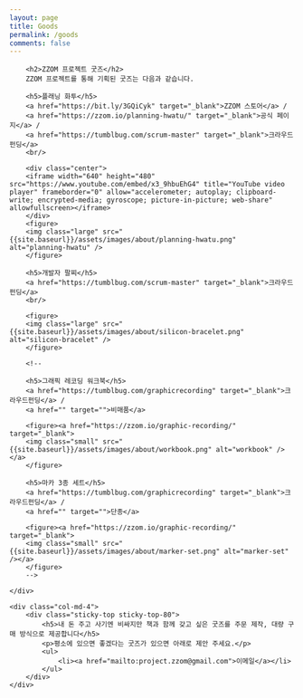 ```yaml
---
layout: page
title: Goods
permalink: /goods
comments: false
---
```


<div class="row justify-content-between">
    <div class="col-md-8 pr-5">

        <h2>ZZOM 프로젝트 굿즈</h2>
        ZZOM 프로젝트를 통해 기획된 굿즈는 다음과 같습니다.

        <h5>플래닝 화투</h5>
        <a href="https://bit.ly/3GQiCyk" target="_blank">ZZOM 스토어</a> /
        <a href="https://zzom.io/planning-hwatu/" target="_blank">공식 페이지</a> / 
        <a href="https://tumblbug.com/scrum-master" target="_blank">크라우드펀딩</a>
        <br/>

        <div class="center">
        <iframe width="640" height="480" src="https://www.youtube.com/embed/x3_9hbuEhG4" title="YouTube video player" frameborder="0" allow="accelerometer; autoplay; clipboard-write; encrypted-media; gyroscope; picture-in-picture; web-share" allowfullscreen></iframe>
        </div>
        <figure>
        <img class="large" src="{{site.baseurl}}/assets/images/about/planning-hwatu.png" alt="planning-hwatu" />
        </figure>

        <h5>개발자 팔찌</h5>   
        <a href="https://tumblbug.com/scrum-master" target="_blank">크라우드펀딩</a>
        <br/>
        
        <figure>
        <img class="large" src="{{site.baseurl}}/assets/images/about/silicon-bracelet.png" alt="silicon-bracelet" />
        </figure>

        <!--

        <h5>그래픽 레코딩 워크북</h5>
        <a href="https://tumblbug.com/graphicrecording" target="_blank">크라우드펀딩</a> / 
        <a href="" target="">비매품</a>

        <figure><a href="https://zzom.io/graphic-recording/" target="_blank">        
        <img class="small" src="{{site.baseurl}}/assets/images/about/workbook.png" alt="workbook" /></a>
        </figure>

        <h5>마카 3종 세트</h5>
        <a href="https://tumblbug.com/graphicrecording" target="_blank">크라우드펀딩</a> / 
        <a href="" target="">단종</a>

        <figure><a href="https://zzom.io/graphic-recording/" target="_blank">        
        <img class="small" src="{{site.baseurl}}/assets/images/about/marker-set.png" alt="marker-set" /></a>
        </figure>
        -->

    </div>

    <div class="col-md-4">
        <div class="sticky-top sticky-top-80">
            <h5>내 돈 주고 사기엔 비싸지만 책과 함께 갖고 싶은 굿즈를 주문 제작, 대량 구매 방식으로 제공합니다</h5>
            <p>평소에 있으면 좋겠다는 굿즈가 있으면 아래로 제안 주세요.</p>
            <ul>           
                <li><a href="mailto:project.zzom@gmail.com">이메일</a></li>
            </ul>
        </div>
    </div>
</div>
